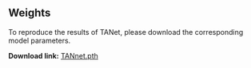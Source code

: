 
## Weights


To reproduce the results of TANet, please download the corresponding model parameters.

**Download link:** [TANnet.pth](<https://drive.google.com/file/d/128zwUylKmnW1-octTVxCHRIbriOfb0Kf/view?usp=sharing>)
